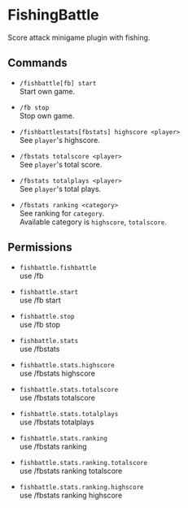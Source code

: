 # FishingBattle
Score attack minigame plugin with fishing.

## Commands

* `/fishbattle[fb] start`  
Start own game.

* `/fb stop`  
Stop own game.

* `/fishbattlestats[fbstats] highscore <player>`  
See `player`'s highscore.

* `/fbstats totalscore <player>`  
See `player`'s total score.

* `/fbstats totalplays <player>`  
See `player`'s total plays.

* `/fbstats ranking <category>`  
See ranking for `category`.  
Available category is `highscore`, `totalscore`.

## Permissions

* `fishbattle.fishbattle`  
use /fb

* `fishbattle.start`  
use /fb start

* `fishbattle.stop`  
use /fb stop

* `fishbattle.stats`  
use /fbstats

* `fishbattle.stats.highscore`  
use /fbstats highscore

* `fishbattle.stats.totalscore`  
use /fbstats totalscore

* `fishbattle.stats.totalplays`  
use /fbstats totalplays

* `fishbattle.stats.ranking`  
use /fbstats ranking

* `fishbattle.stats.ranking.totalscore`  
use /fbstats ranking totalscore

* `fishbattle.stats.ranking.highscore`  
use /fbstats ranking highscore
